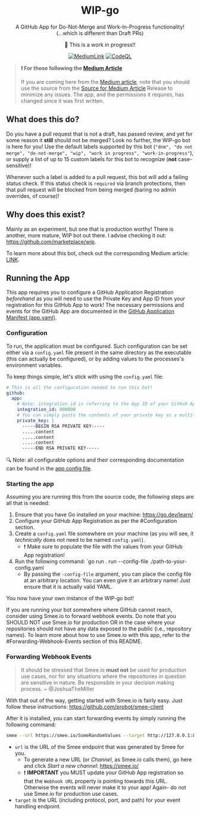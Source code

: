 <div align="center">

# WIP-go

A GitHub App for Do-Not-Merge and Work-In-Progress functionality! (...which is different than Draft PRs)

🚧 This is a work in progress!!

[![MediumLink](https://img.shields.io/badge/Read%20about%20me%20on%20-Medium-lightgrey?style=flat-square)][medium] [![CodeQL](https://github.com/cloudpups/Wip-Go/actions/workflows/github-code-scanning/codeql/badge.svg)](https://github.com/cloudpups/Wip-Go/actions/workflows/github-code-scanning/codeql)

</div>

> **❗ For those following the [Medium Article][medium]**
> 
> If you are coming here from the [Medium article][medium], note that you should use the source from the [Source for Medium Article](https://github.com/cloudpups/Wip-Go/releases/tag/medium_article) Release to minimize any issues. The app, and the permissions it requires, has changed since it was first written.

## What does this do?

Do you have a pull request that is not a draft, has passed review, and yet for some reason it **still** should not be merged? Look no further, the WIP-go bot is here for you! Use the default labels supported by this bot (`"dnm", "do not merge", "do-not-merge", "wip", "work in progress", "work-in-progress"`), or supply a list of up to 15 custom labels for this bot to recognize (**not** case-sensitive)!

Whenever such a label is added to a pull request, this bot will add a failing status check. If this status check is `required` via branch protections, then that pull request will be blocked from being merged (baring no admin overrides, of course)!

## Why does this exist?

Mainly as an experiment, but one that is production worthy! There is another, more mature, WIP bot out there. I advise checking it out: https://github.com/marketplace/wip.

To learn more about this bot, check out the corresponding Medium article: [LINK](https://medium.com/@JoshuaTheMiller/go-go-github-apps-d1b4bb26812b).

## Running the App

This app requires you to configure a GitHub Application Registration *beforehand* as you will need to use the Private Key and App ID from your registration for this GitHub App to work! The necessary permissions and events for the GitHub App are documented in the [GitHub Application Manifest (app.yaml)](./app.yaml).

### Configuration

To run, the application must be configured. Such configuration can be set either via a `config.yaml` file present in the same directory as the executable (this can actually be configured), or by adding values to the processes's environment variables. 

To keep things simple, let's stick with using the `config.yaml` file:

```yaml
# This is all the configuration needed to run this bot!
github:    
  app:
    # Note: integration_id is referring to the App ID of your GitHub App Registration
    integration_id: 000000
    # You can simply paste the contents of your private key as a multiline string!
    private_key: |
      -----BEGIN RSA PRIVATE KEY-----
      .....content
      .....content
      .....content
      -----END RSA PRIVATE KEY-----
```

🔍 Note: all configurable options and their corresponding documentation can be found in the [app config file](./config/app.go).

### Starting the app

Assuming you are running this from the source code, the following steps are all that is needed:

1. Ensure that you have Go installed on your machine: https://go.dev/learn/
2. Configure your GitHub App Registration as per the #Configuration section.
3. Create a `config.yaml` file somewhere on your machine (as you will see, it *technically* does not need to be named `config.yaml`).     
    * ❗ Make sure to populate the file with the values from your GitHub App registration!
4. Run the following command: `go run . run --config-file ./path-to-your-config.yaml
    * By passing the `-config-file` argument, you can place the config file at an arbitrary location. You can even give it an arbitrary name! Just ensure that it is actually valid YAML.

You now have your own instance of the WIP-go bot!

If you are running your bot somewhere where GitHub cannot reach, consider using Smee.io to forward webhook events. Do note that you SHOULD NOT use Smee.io for production OR in the case where your repositories should not have any data exposed to the public (i.e., repository names). To learn more about how to use Smee.io with this app, refer to the #Forwarding-Webhook-Events section of this README.

### Forwarding Webhook Events

> It should be stressed that Smee.io **must not** be used for production use cases, nor for any situations where the repositories in question are sensitive in nature. Be responsible in your decision making process. ~ @JoshuaTheMiller

With that out of the way, getting started with Smee.io is fairly easy. Just follow these instructions: https://github.com/probot/smee-client

After it is installed, you can start forwarding events by simply running the following command:

```sh
smee --url https://smee.io/SomeRandomValues --target http://127.0.0.1:8080/api/github/hook
```

* `url` is the URL of the Smee endpoint that was generated by Smee for you.
    * To generate a new URL (or *Channel*, as Smee.io calls them), go here and click *Start a new channel*: https://smee.io/
    * ❗ **IMPORTANT** you MUST update your GitHub App registration so that the `Webhook URL` property is pointing towards this URL. Otherwise the events will never make it to your app! Again- do not use Smee.io for production use cases.
* `target` is the URL (including protocol, port, and path) for your event handling endpoint.

[medium]: https://medium.com/@JoshuaTheMiller/go-go-github-apps-d1b4bb26812b
